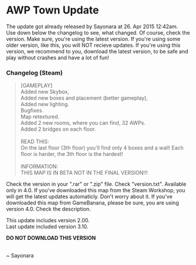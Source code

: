 AWP Town Update
====================

The update got already released by Sayonara at 26. Apr 2015 12:42am.<br>
Use down below the changelog to see, what changed. Of course, check the version. Make sure, you're using the latest version. If you're using some older version, like this, you will NOT recieve updates. 
If you're using this version, we recommend to you, download the latest version, to be safe and play without crashes and have a lot of fun!<br>


### Changelog (Steam)

> [GAMEPLAY]<br>
> Added new Skybox,<br>
> Added new boxes and placement (better gameplay),<br>
> Added new lighting.<br>
> Bugfixes.<br>
> Map retextured.<br>
> Added 2 new rooms, where you can find, 32 AWPs.<br>
> Added 2 bridges on each floor.<br><br>
> READ THIS:<br>
>On the last floor (3th floor) you'll find only 4 boxes and a wall! Each floor is harder, the 3th floor is the hardest!<br> 
><br>
>INFORMATION:<br>
>THIS MAP IS IN BETA NOT IN THE FINAL VERSION!!!<br>

Check the version in your ".rar" or ".zip" file. Check "version.txt". Available only in 4.0. If you've downloaded this map
from the Steam Workshop, you will get the latest updates automaticly. Don't worry about it. If you've downloaded this map
from GameBanana, please be sure, you are using version 4.0. Check the description.

This update includes version 2.00.<br>
Last update included version 3.10.

**DO NOT DOWNLOAD THIS VERSION**

<br>
~ Sayonara
